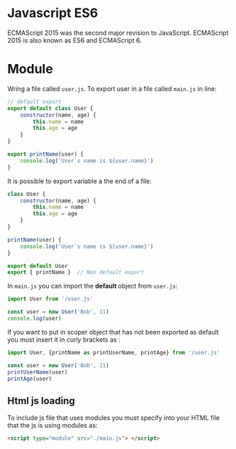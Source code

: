 # Javascript ES6

ECMAScript 2015 was the second major revision to JavaScript.
ECMAScript 2015 is also known as ES6 and ECMAScript 6.

# Module

Wring a file called ```user.js```. To export user in a file called ```main.js``` in line:

```js
// default export 
export default class User {
    constructor(name, age) {
        this.name = name
        this.age = age
    }
}

export printName(user) {
    console.log('User`s name is ${user.name}')
}
```
It is possible to export variable a the end of a file:

```js
class User {
    constructor(name, age) {
        this.name = name
        this.age = age
    }
}

printName(user) {
    console.log('User`s name is ${user.name}')
}

export default User
export { printName }  // Non default export
```

In ```main.js``` you can import the <b> default </b> object from ```user.js```:

```js
import User from '/user.js'

const user = new User('Bob', 11)
console.log(user)

```

If you want to put in scoper object that has not been exported as default you must insert it in curly brackets as :
```js
import User, {printName as printUserName, printAge} from '/user.js'

const user = new User('Bob', 11)
printUserName(user)
printAge(user)
```

## Html js loading

To include js file that uses modules you must specify into your HTML file that the js is using modules as:

```html
<script type="module" src="./main.js"> </script>
```

